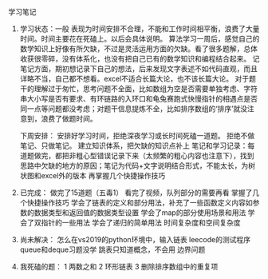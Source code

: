 学习笔记
1. 学习状态：一般
    表现为时间安排不合理，不能和工作时间相平衡，浪费了大量时间。时间主要花在死磕上。以后会具体说明。
    算法学习一周后，感觉自己的数学知识上好像有所欠缺，不过是灵活运用方面的欠缺。看了很多题解，总体收获很零碎，没有体系化，也没有把自己已有的数学知识和编程结合起来。
    记笔记方面，期初想记录下自己的想法，后来发现文字表述不如代码直观，而且详略不当，自己都不想看。excel不适合长篇大论，也不该长篇大论。
    对于题干的理解过于匆忙，思考问题不全面，比如数组为空是否需要单独考虑、字符串大小写是否有要求、有环链路的入环口和龟兔赛跑式快慢指针的相遇点是否同一点等问题都没考虑；对题干信息提炼不全，比如排序数组的‘排序’就没注意到，浪费了做题时间。
    
    下周安排：
    安排好学习时间，拒绝深夜学习或长时间死磕一道题。
    拒绝不做笔记、只做笔记。
    建立知识体系，把欠缺的知识点补上
    笔记和学习记录：每道题做完，都把非粗心型错误记录下来（太频繁的粗心内容也注意下），找到思路中欠缺的地方的原因；笔记为代码+文字说明结合形式，不能太长，为树状图和excel外的版本
    再掌握几个快捷操作技巧

2. 已完成：
    做完了15道题（五毒1）
    看完了视频，队列部分的需要再看
    掌握了几个快捷操作技巧
    学会了链表的定义和部分用法，补充了一些函数定义内容如参数的数据类型和返回值的数据类型设置
    学会了map的部分使用场景和用法
    学会了双指针的一些用法
    学会了递归的简单用法
    时间复杂度和空间复杂度

3. 尚未解决：
    怎么在vs2019的python环境中，输入链表
    leecode的测试程序
    queue和deque习题没学
    跳表只知道概念，不会用
    边界问题

4. 我死磕的题：
    1 两数之和
    2 环形链表
    3 删除排序数组中的重复项







